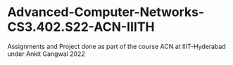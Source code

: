 # Advanced-Computer-Networks-CS3.402.S22-ACN-IIITH
Assignments and Project done as part of the course ACN at IIIT-Hyderabad under Ankit Gangwal 2022

